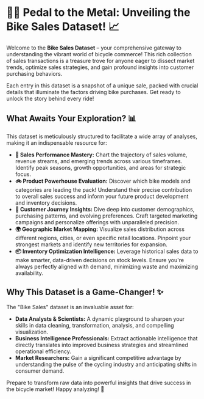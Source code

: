 # 🚴‍♀️ Pedal to the Metal: Unveiling the Bike Sales Dataset! 📈

Welcome to the **Bike Sales Dataset** – your comprehensive gateway to understanding the vibrant world of bicycle commerce! This rich collection of sales transactions is a treasure trove for anyone eager to dissect market trends, optimize sales strategies, and gain profound insights into customer purchasing behaviors.

Each entry in this dataset is a snapshot of a unique sale, packed with crucial details that illuminate the factors driving bike purchases. Get ready to unlock the story behind every ride!

## What Awaits Your Exploration? 📊

This dataset is meticulously structured to facilitate a wide array of analyses, making it an indispensable resource for:

* **🚀 Sales Performance Mastery:** Chart the trajectory of sales volume, revenue streams, and emerging trends across various timeframes. Identify peak seasons, growth opportunities, and areas for strategic focus.
* **🚲 Product Powerhouse Evaluation:** Discover which bike models and categories are leading the pack! Understand their precise contribution to overall sales success and inform your future product development and inventory decisions.
* **👤 Customer Journey Insights:** Dive deep into customer demographics, purchasing patterns, and evolving preferences. Craft targeted marketing campaigns and personalize offerings with unparalleled precision.
* **🌍 Geographic Market Mapping:** Visualize sales distribution across different regions, cities, or even specific retail locations. Pinpoint your strongest markets and identify new territories for expansion.
* **📦 Inventory Optimization Intelligence:** Leverage historical sales data to make smarter, data-driven decisions on stock levels. Ensure you're always perfectly aligned with demand, minimizing waste and maximizing availability.

## Why This Dataset is a Game-Changer! ✨

The "Bike Sales" dataset is an invaluable asset for:

* **Data Analysts & Scientists:** A dynamic playground to sharpen your skills in data cleaning, transformation, analysis, and compelling visualization.
* **Business Intelligence Professionals:** Extract actionable intelligence that directly translates into improved business strategies and streamlined operational efficiency.
* **Market Researchers:** Gain a significant competitive advantage by understanding the pulse of the cycling industry and anticipating shifts in consumer demand.

Prepare to transform raw data into powerful insights that drive success in the bicycle market! Happy analyzing! 🎉
